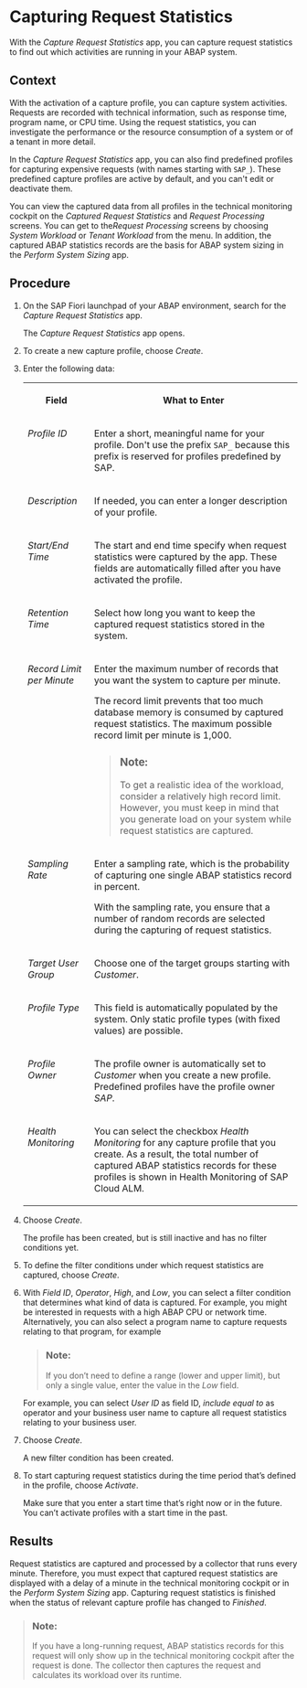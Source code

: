 <!-- loioe86943aee62d48a8ac26ec22710bd63d -->

# Capturing Request Statistics

With the *Capture Request Statistics* app, you can capture request statistics to find out which activities are running in your ABAP system.



## Context

With the activation of a capture profile, you can capture system activities. Requests are recorded with technical information, such as response time, program name, or CPU time. Using the request statistics, you can investigate the performance or the resource consumption of a system or of a tenant in more detail.

In the *Capture Request Statistics* app, you can also find predefined profiles for capturing expensive requests \(with names starting with `SAP_`\). These predefined capture profiles are active by default, and you can't edit or deactivate them.

You can view the captured data from all profiles in the technical monitoring cockpit on the *Captured Request Statistics* and *Request Processing* screens. You can get to the*Request Processing* screens by choosing *System Workload* or *Tenant Workload* from the menu. In addition, the captured ABAP statistics records are the basis for ABAP system sizing in the *Perform System Sizing* app.



## Procedure

1.  On the SAP Fiori launchpad of your ABAP environment, search for the *Capture Request Statistics* app.

    The *Capture Request Statistics* app opens.

2.  To create a new capture profile, choose *Create*.

3.  Enter the following data:


    <table>
    <tr>
    <th valign="top">

    Field
    
    </th>
    <th valign="top">

    What to Enter
    
    </th>
    </tr>
    <tr>
    <td valign="top">
    
    *Profile ID*
    
    </td>
    <td valign="top">
    
    Enter a short, meaningful name for your profile. Don't use the prefix `SAP_` because this prefix is reserved for profiles predefined by SAP.
    
    </td>
    </tr>
    <tr>
    <td valign="top">
    
    *Description*
    
    </td>
    <td valign="top">
    
    If needed, you can enter a longer description of your profile.
    
    </td>
    </tr>
    <tr>
    <td valign="top">
    
    *Start/End Time*
    
    </td>
    <td valign="top">
    
    The start and end time specify when request statistics were captured by the app. These fields are automatically filled after you have activated the profile.
    
    </td>
    </tr>
    <tr>
    <td valign="top">
    
    *Retention Time*
    
    </td>
    <td valign="top">
    
    Select how long you want to keep the captured request statistics stored in the system.
    
    </td>
    </tr>
    <tr>
    <td valign="top">
    
    *Record Limit per Minute*
    
    </td>
    <td valign="top">
    
    Enter the maximum number of records that you want the system to capture per minute.

    The record limit prevents that too much database memory is consumed by captured request statistics. The maximum possible record limit per minute is 1,000.

    > ### Note:  
    > To get a realistic idea of the workload, consider a relatively high record limit. However, you must keep in mind that you generate load on your system while request statistics are captured.


    
    </td>
    </tr>
    <tr>
    <td valign="top">
    
    *Sampling Rate*
    
    </td>
    <td valign="top">
    
    Enter a sampling rate, which is the probability of capturing one single ABAP statistics record in percent.

    With the sampling rate, you ensure that a number of random records are selected during the capturing of request statistics.
    
    </td>
    </tr>
    <tr>
    <td valign="top">
    
    *Target User Group*
    
    </td>
    <td valign="top">
    
    Choose one of the target groups starting with *Customer*.
    
    </td>
    </tr>
    <tr>
    <td valign="top">
    
    *Profile Type*
    
    </td>
    <td valign="top">
    
    This field is automatically populated by the system. Only static profile types \(with fixed values\) are possible.
    
    </td>
    </tr>
    <tr>
    <td valign="top">
    
    *Profile Owner*
    
    </td>
    <td valign="top">
    
    The profile owner is automatically set to *Customer* when you create a new profile. Predefined profiles have the profile owner *SAP*.
    
    </td>
    </tr>
    <tr>
    <td valign="top">
    
    *Health Monitoring*
    
    </td>
    <td valign="top">
    
    You can select the checkbox *Health Monitoring* for any capture profile that you create. As a result, the total number of captured ABAP statistics records for these profiles is shown in Health Monitoring of SAP Cloud ALM.
    
    </td>
    </tr>
    </table>
    
4.  Choose *Create*.

    The profile has been created, but is still inactive and has no filter conditions yet.

5.  To define the filter conditions under which request statistics are captured, choose *Create*.

6.  With *Field ID*, *Operator*, *High*, and *Low*, you can select a filter condition that determines what kind of data is captured. For example, you might be interested in requests with a high ABAP CPU or network time. Alternatively, you can also select a program name to capture requests relating to that program, for example

    > ### Note:  
    > If you don’t need to define a range \(lower and upper limit\), but only a single value, enter the value in the *Low* field.

    For example, you can select *User ID* as field ID, *include equal to* as operator and your business user name to capture all request statistics relating to your business user.

7.  Choose *Create*.

    A new filter condition has been created.

8.  To start capturing request statistics during the time period that’s defined in the profile, choose *Activate*.

    Make sure that you enter a start time that’s right now or in the future. You can’t activate profiles with a start time in the past.




<a name="loioe86943aee62d48a8ac26ec22710bd63d__result_p2t_143_3tb"/>

## Results

Request statistics are captured and processed by a collector that runs every minute. Therefore, you must expect that captured request statistics are displayed with a delay of a minute in the technical monitoring cockpit or in the *Perform System Sizing* app. Capturing request statistics is finished when the status of relevant capture profile has changed to *Finished*.

> ### Note:  
> If you have a long-running request, ABAP statistics records for this request will only show up in the technical monitoring cockpit after the request is done. The collector then captures the request and calculates its workload over its runtime.


